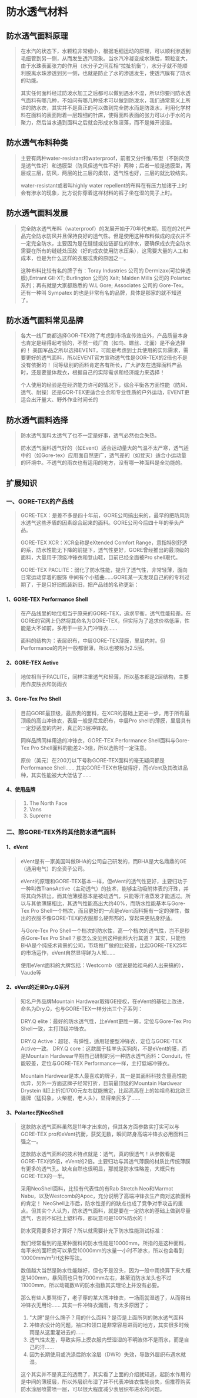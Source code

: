 # 防水透气材料

## 防水透气面料原理

> 在水汽的状态下，水颗粒非常细小，根据毛细运动的原理，可以顺利渗透到毛细管到另一侧，从而发生透汽现象。当水汽冷凝变成水珠后，颗粒变大，由于水珠表面张力的作用（水分子之间互相“拉扯抗衡”），水分子就不能顺利脱离水珠渗透到另一侧，也就是防止了水的渗透发生，使透汽膜有了防水的功能。
>
> 其实任何面料经过防泼水加工之后都可以做到遇水不湿，所以你要问防水透气面料有哪几种，不如问有哪几种技术可以做到防泼水，我们通常意义上所讲的防水衣，其实并不是真正的可以做到完全防水而是防泼水，利用化学材料在面料的表面附着一层超细的针床，使得面料表面的张力可以小于水的内聚力，然后当水遇到面料之后就会形成水珠滚落，而不是摊开浸湿。

## 防水透气布料种类

> 主要有两种water-resistant和waterproof，前者又分纤维/布型（不防风但是透气性好）和透膜型（防风但透气性不好）两种；后者一般是透膜型，两层或三层，防风，两层的比三层的柔软，透气性也好，三层的就比较结实。
>
> water-resistant或者叫highly water repellent的布料在有压力加诸于上时会有渗水的现象，比方说你穿着这样材料的裤子坐在湿的凳子上时。

## 防水透气面料发展

> 完全防水透气布料（waterproof）的发展开始于70年代末期，现在的2代产品完全防水防风并且保持良好的透气性。但是使用这种布料做成的成衣并不一定完全防水，主要因为是在缝缝或拉链部位的渗水，要确保成衣完全防水需要在所有的缝缝处压胶（好的成衣使用防水压条），这需要大量的人工和成本，也是为什么这样的衣服忒贵的原因之一。
>
> 这种布料比较有名的牌子有：Toray Industries 公司的 Dermizax(可拉伸透膜),Entrant GII-XT; Burlington 公司的 Xalt; Malden Mills 公司的 Polartec 系列；再有就是大家都熟悉的 W.L Gore; Associates 公司的 Gore-Tex。还有一种叫 Sympatex 的也是非常有名的品牌，具体是那家的就不知道了。

## 防水透气面料常见品牌

> 各大一线厂商都选择GOR-TEX除了考虑到市场宣传效应外，产品质量本身也肯定是经得起考验的，不然一线厂商（如鸟、螺丝、北面）是不会选择的！
> 美国军品之所以选择EVENT，可能是考虑到士兵使用的实际需求，需要更好的透气面料，所以EVENT官方宣称透气性是GOR-TEX的2倍也不是没有依据的！
> 同等级别的面料肯定各有所长，广大驴友在选择面料产品时，还是要量体裁衣，根据自己的实际需求和经济能力来选择！
>
> 个人使用的经验是在经济能力许可的情况下，综合平衡各方面性能（防风、透气、耐操）还是GOR-TEX更适合业余和专业性质的户外运动，EVENT更适合出汗量大、野外作业时间长的

## 防水透气面料选择

> 防水透气面料太透气了也不一定是好事，透气必然也会失热。
>
> 防水透气面料透气好的（如Event）适合运动量大的气温不太严寒，透气适中的（如Gore-tex）应用面自然更广，透气差的（如登天）适合小运动量的环境中。不透气的雨衣也有适用的地方，没有哪一种面料是全功能的。

## 扩展知识

### 一、GORE-TEX的产品线

> GORE-TEX：是差不多是四十年前，GORE公司搞出来的，最早的把防风防水透气这些矛盾的因素综合起来的面料。GORE公司今后四十年的拳头产品。
>
> GORE-TEX XCR：XCR全称是eXtended Comfort Range，意指特别舒适的系，防水性能无下降的前提下，透气性更好，GORE曾经推出的最顶级的面料，大量用于顶级冲锋衣和登山鞋，目前已经全面被Pro shell取代。
>
> GORE-TEX PACLITE：弱化了防水性能，提升了透气性，非常轻薄，面向日常运动穿着的服饰 中间有个小插曲……GORE某一天发现自己的的专利过期了，于是只好旧瓶装新旧，把产品线的名称更新：

#### 1、GORE-TEX Performance Shell

> 在产品线里的地位相当于原来的GORE-TEX，追求平衡，透气性能较差。在GORE的官网上仍然将其命名为GORE-TEX，但实际为了追求价格低廉，性能是大不如前，多用于一些入门冲锋衣……
>
> 面料的结构为：表层织布，中层GORE-TEX薄膜，里层内衬。但Performance的内衬一般都很薄，所以也被称为2.5层。

#### 2、GORE-TEX Active

> 地位相当于PACLITE，同样注重透气和轻薄，所以基本都是2层结构，主要用作皮肤衣和防雨衣

#### 3、Gore-Tex Pro Shell

> 目前GORE最顶级，最昂贵的面料，在XCR的基础上更进一步，用于所有最顶级的高山冲锋衣，表层一般是尼龙织布，中层Pro shell的薄膜，里层具有一定舒适度的内衬，真正的3层冲锋衣。
>
> 同样品牌同样用途的冲锋衣，GORE-TEX Performance Shell面料与Gore-Tex Pro Shell面料的能差2~3倍，所以选购时一定注意。
>
> 原价（美元）在200刀以下号称GORE-TEX面料的毫无疑问都是Performance Shell…… 其实GORE-TEX市场做得好，而eVent及其改进品种，其实性能被大大低估了……

#### 4、使用品牌

> 1. The North Face
> 2. Vans
> 3. Supreme

### 二、除GORE-TEX外的其他防水透气面料

#### 1、eVent

> eVent是有一家美国叫做BHA的公司自己研发的，而BHA是大名鼎鼎的GE（通用电气）的全资子公司。
>
> eVent的原理和GORE-TEX基本一样，但eVent的透气性更好，主要归功于一种叫做TransActive（主动透气）的技术，能够主动吸附体表的汗珠，并将其向外排出，而其他薄膜基本是被动透气，只能等汗液蒸发才能透过。所以与其他薄膜相比，其透气性能高出大约40%，而防水性能基本与Gore-Tex Pro Shell一个档次，而且更好的一点是eVent面料拥有一定的弹性，做出的衣服不像GORE-TEX的衣服那么硬邦邦的，穿起来更贴身舒适。
>
> 与Gore-Tex Pro Shell一个档次的防水性，高一个档次的透气性，岂不是秒杀Gore-Tex Pro Shell？那怎么没见到这种面料大行其道？ 其实，只能怪BHA是个纯技术背景的公司，市场推广做的比较差，比起GORE-TEX25年的市场运作，eVent自然显得鲜为人知……
>
> 使用eVent面料的大牌包括：Westcomb（据说是始祖鸟的人出来搞的），Vaude等

#### 2、eVent的近亲Dry.Q系列

> 知名户外品牌Mountain Hardwear取得GE授权，在eVent的基础上改进，命名为Dry.Q，也与GORE-TEX一样分出三个子系列：
>
> DRY.Q elite：最好的防水透气性，比eVent更胜一筹，定位与Gore-Tex Pro Shell一致，主打顶级冲锋衣。
>
> DRY.Q Active：超轻、有弹性，适用轻便型冲锋衣，定位与GORE-TEX Active一致。 DRY.Q core：这款属于挂羊头买狗肉，不是eVent的膜，而是Mountain Hardwear早期自己研制的另一种防水透气面料：Conduit，性能较差，定位与GORE-TEX Performance一样，主打低端冲锋衣。
>
> Mountain Hardwear是本人最喜欢的牌子，其一是其面料科技含量高性能优异，另外一方面这牌子经常打折，目前最顶级的Mountain Hardwear Drystein II赶上折扣1700元左右就能搞定，比起高高在上的始祖鸟和北欧三骚牌（猛犸象，火柴棍，老人头），显得亲民多了……

#### 3、Polartec的NeoShell

> 这款防水透气面料虽然是11年才出来的，但其各方面参数实打实可以与GORE-TEX pro和eVent抗衡，获奖无数，瞬间跻身高端冲锋衣必用面料三强之一。
>
> 这款防水透气面料的技术特点就是：透气，真的很透气！从参数看是GORE-TEX的5倍，eVent的2倍。主要归功与其透气薄膜的材质比传统薄膜有更多的透气孔。缺点自然也很明显，那就是防水性略差，大概只有GORE-TEX的一半。
>
> 采用NeoShell面料，比较有代表性的有Rab Stretch Neo和Marmot Nabu，以及Westcomb的Apoc，充分说明了高端冲锋衣生产商对这款面料的肯定！ NeoShell上市后，防水性差的的缺点也成了竞争对手攻击的重点。但其实个人认为，防水透气面料，就是要在一定防水的基础上做到尽量透气，否则不如批上塑料布，那玩意可是100%防水的！
>
> 防水究竟要多好才算好？所以就需要补充下防水性能测试标准：
>
> 我们经常看到的是某种面料的防水性能是10000mm，所指的是这种面料，每平米的面积商可以承受10000mm的水量一小时不渗水，所以也会看到10000mm/m²/H这种写法。
>
> 数值越大当然是防水性能越好，但也不是没头，因为一般中雨换算下来大概是1400mm，暴风雨也只有7000mm左右，甚至消防水龙头也不过11000mm，所以动辄数W的防水指数其实理论上并没有必要。
>
> 那么有些人要骂街了，老子穿的某大牌冲锋衣，一场雨就湿透了，从而得出冲锋衣无用论……
> 其实一件冲锋衣漏雨，有太多原因了；
>
> 1. "大牌"是什么牌子？用的什么面料？是否是上面所列的防水透气面料
> 2. 冲锋衣设计的问题，袖口和领口是非常容易进雨的地方，其实很多时候雨是从这里灌进去的……
> 3. 透气性太差，导致实际上摸衣服内壁湿湿的不明液体不是雨水，而是自己的汗……
> 4. 因为长期使用或洗涤后防水涂层（DWR）失效，导致外层织布遇水就湿。
>
> 这个其实并不是真正的透雨了，其实看了上面的介绍就知道，起防水作用的是中间的薄膜层，所以外层织布湿了并不代表冲锋衣性能丧失，但推荐购买防水涂层喷雾喷一层，可以很大程度减少表层织布进水的问题。
